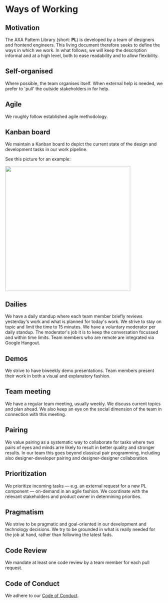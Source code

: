 # Ways of Working

## Motivation

The AXA Pattern Library (short: **PL**) is developed by a team of
designers and frontend engineers. This living document therefore seeks to
define the ways in which we work. In what follows, we will keep the description
informal and at a high level, both to ease readability and to allow flexibility.

## Self-organised

Where possible, the team organises itself. When external help is
needed, we prefer to 'pull' the outside stakeholders in for help.

## Agile

We roughly follow established agile methodology.

## Kanban board

We maintain a Kanban board to depict the current state of the design
and development tasks in our work pipeline.

See this picture for an example:

<img src="https://raw.githubusercontent.com/axa-ch/patterns-library/develop-v2/assets/kanban_board.jpg" width="400">

## Dailies

We have a daily standup where each team member briefly reviews
yesterday's work and what is planned for today's work. We strive to
stay on topic and limit the time to 15 minutes. We have a voluntary moderator
per daily standup. The moderator's job it is to keep the conversation
focussed and within time limits. Team members who are remote are integrated via Google Hangout.

## Demos

We strive to have biweekly demo presentations. Team members present
their work in both a visual and explanatory fashion.

## Team meeting

We have a regular team meeting, usually weekly. We discuss current
topics and plan ahead. We also keep an eye on the social dimension of
the team in connection with this meeting.

## Pairing

We value pairing as a systematic way to collaborate for tasks where
two pairs of eyes and minds arre likely to result in better quality
and stronger results. In our team this goes beyond classical pair
programming, including also designer-developer pairing and
designer-designer collaboration.

## Prioritization

We prioritize incoming tasks &mdash; e.g. an external request for a
new PL component &mdash; on-demand in an agile fashion. We coordinate
with the relevant stakeholders and product owner in determining
priorities.

## Pragmatism

We strive to be pragmatic and goal-oriented in our development
and technology decisions. We try to be grounded in what is really
needed for the job at hand, rather than following the latest fads.

## Code Review

We mandate at least one code review by a team member for each pull
request.

## Code of Conduct

We adhere to our [Code of Conduct](https://raw.githubusercontent.com/axa-ch/patterns-library/develop-v2/CODE_OF_CONDUCT.md).
